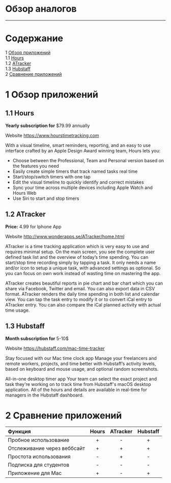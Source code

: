 # Обзор аналогов
---

# Содержание 
1 [Обзор приложений](#application_overview)  
1.1 [Hours](#hours)  
1.2 [ATracker](#atracker)  
1.3 [Hubstaff](#hubstaff)  
2 [Сравнение приложений](#comparison_of_applications)

<a name="application_overview"/>

# 1 Обзор приложений

<a name="hours"/>

## 1.1 Hours
**Yearly subscription for** $79.99 annually

Website https://www.hourstimetracking.com

With a visual timeline, smart reminders, reporting, and an easy to use interface crafted by an Apple Design Award winning team, Hours lets you:

- Choose between the Professional, Team and Personal version based on the features you need
- Easily create simple timers that track named tasks real time
- Start/stop/switch timers with one tap
- Edit the visual timeline to quickly identify and correct mistakes
- Sync your time across multiple devices including Apple Watch and Hours Web
- Use Siri to start and stop timers

<a name="atracker"/>

## 1.2 ATracker
**Price:** $4.99$ for Iphone App

Website http://www.wonderapps.se/ATracker/home.html 

ATracker is a time tracking application which is very easy to use and requires minimal setup.
On the main screen, you see the complete user defined task list and the overview of today’s time spending. You can start/stop time recording simply by tapping a task.
It only needs a name and/or icon to setup a unique task, with advanced settings as optional. So you can focus on own work instead of wasting time on mastering the app.

ATracker creates beautiful reports in pie chart and bar chart which you can share via Facebook, Twitter and email. You can also export data in CSV format.
ATracker renders the daily time spending in both list and calendar view. You can tap the task entry to modify it or to convert iCal entry to ATracker entry. You can also compare the iCal planned activity with actual time usage.

<a name="hubstaff"/>

## 1.3 Hubstaff
**Month subscription for** 5-10$

Website https://hubstaff.com/mac-time-tracker

Stay focused with our Mac time clock app
Manage your freelancers and remote workers, projects, and time better with Hubstaff’s activity levels, based on keyboard and mouse usage, and optional random screenshots.

All-in-one desktop timer app
Your team can select the exact project and task they're working on to track time from Hubstaff's macOS desktop application. All of the hours and details are available in real-time for managers in the Hubstaff dashboard.

<a name="comparison_of_applications"/>

# 2 Сравнение приложений

| Функция |  Hours | ATracker | Hubstaff |
|:---|:---:|:---:|:---:|
| Пробное использование | + | - | + |
| Отслеживание через веббсайт | + | + | + |
| Простота использования | - | + | - |
| Подписка для студентов | - | - | - |
| Приложение для Mac | + | - | + |

